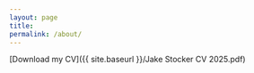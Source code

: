 ```yaml
---
layout: page
title: 
permalink: /about/
---
```


[Download my CV]({{ site.baseurl }}/Jake Stocker CV 2025.pdf)
